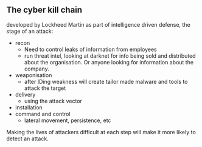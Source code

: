 ## The cyber kill chain

developed by Lockheed Martin as part of intelligence driven defense, the stage of an attack:
-	recon
	-	Need to control leaks of information from employees
	-	run threat intel, looking at darknet for info being sold and distributed about the organisation. Or anyone looking for information about the company.
-	weaponisation
	-	after IDing weakness will create tailor made malware and tools to attack the target
-	delivery
	-	using the attack vector
-	installation
-	command and control
	-	lateral movement, persistence, etc

Making the lives of attackers difficult at each step will make it more likely to detect an attack.